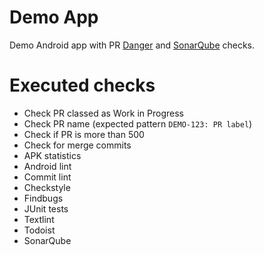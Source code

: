 # Demo App
Demo Android app with PR [Danger](https://danger.systems/ruby) and [SonarQube](https://sonarcloud.io) checks. 

# Executed checks
* Check PR classed as Work in Progress
* Check PR name (expected pattern `DEMO-123: PR label`)
* Check if PR is more than 500
* Check for merge commits
* APK statistics
* Android lint
* Commit lint
* Checkstyle
* Findbugs
* JUnit tests
* Textlint
* Todoist
* SonarQube
